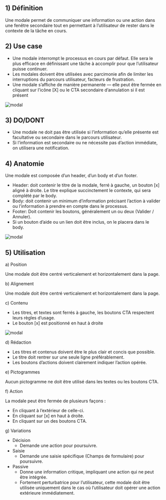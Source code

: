 ## 1) Définition

Une modale permet de communiquer une information ou une action dans une fenêtre secondaire tout en permettant à l’utilisateur de rester dans le contexte de la tâche en cours.

## 2) Use case

-   Une modale interrompt le processus en cours par défaut. Elle sera le plus efficace en définissant une tâche à accomplir pour que l’utilisateur puisse continuer.
-   Les modales doivent être utilisées avec parcimonie afin de limiter les interruptions du parcours utilisateur, facteurs de frustration.
-   Une modale s’affiche de manière permanente — elle peut être fermée en cliquant sur l’icône [X] ou le CTA secondaire d’annulation si il est présent

<img src="../../assets/images/modal/modal-01.jpg" alt="modal" class="tk-markdown__img-fullscreen" />

## 3) DO/DONT

-   Une modale ne doit pas être utilisée si l’information qu’elle présente est facultative ou secondaire dans le parcours utilisateur.
-   Si l’information est secondaire ou ne nécessite pas d’action immédiate, on utilisera une notification.

## 4) Anatomie

Une modale est composée d’un header, d’un body et d’un footer.

-   Header: doit contenir le titre de la modale, ferré à gauche, un bouton [x] aligné à droite. Le titre explique succinctement le contexte, qui sera complété par le body.
-   Body: doit contenir un minimum d’information précisant l’action à valider ou l’information à prendre en compte dans le processus.
-   Footer: Doit contenir les boutons, généralement un ou deux (Valider / Annuler).
-   Si un bouton d’aide ou un lien doit être inclus, on le placera dans le body.

<img src="../../assets/images/modal/modal-02.jpg" alt="modal" class="tk-markdown__img-fullscreen" />

## 5) Utilisation

a) Position

Une modale doit être centré verticalement et horizontalement dans la page.

b) Alignement

Une modale doit être centré verticalement et horizontalement dans la page.

c) Contenu

-   Les titres, et textes sont ferrés à gauche, les boutons CTA respectent leurs règles d’usage.
-   Le bouton [x] est positionné en haut à droite

<img src="../../assets/images/modal/modal-03.jpg" alt="modal" class="tk-markdown__img-fullscreen" />

d) Rédaction

-   Les titres et contenus doivent être le plus clair et concis que possible.
-   Le titre doit rentrer sur une seule ligne préférablement.
-   Les boutons d’actions doivent clairement indiquer l’action opérée.

e) Pictogrammes

Aucun pictogramme ne doit être utilisé dans les textes ou les boutons CTA.

f) Action

La modale peut être fermée de plusieurs façons :

-   En cliquant à l’extérieur de celle-ci.
-   En cliquant sur [x] en haut à droite.
-   En cliquant sur un des boutons CTA.

g) Variations

-   Décision
    -   Demande une action pour poursuivre.
-   Saisie
    -   Demande une saisie spécifique (Champs de formulaire) pour poursuivre.
-   Passive
    -   Donne une information critique, impliquant une action qui ne peut être intégrée.
    -   Fortement perturbatrice pour l’utilisateur, cette modale doit être utilisée uniquement dans le cas où l’utilisateur doit opérer une action extérieure immédiatement.
